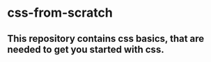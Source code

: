 # css-from-scratch

## This repository contains css basics, that are needed to get you started with css.
